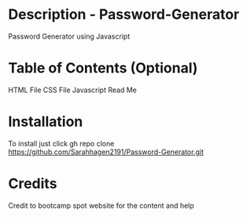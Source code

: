 # Description - Password-Generator
Password Generator using Javascript

# Table of Contents (Optional)
HTML File 
CSS File 
Javascript 
Read Me 

# Installation
To install just click gh repo clone https://github.com/Sarahhagen2191/Password-Generator.git


# Credits
Credit to bootcamp spot website for the content and help

